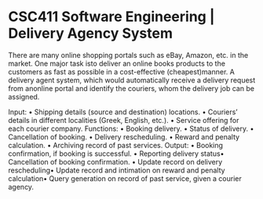 # CSC411 Software Engineering | Delivery Agency System

There are many online shopping portals such as eBay, Amazon, etc. in the market. One major task isto deliver an online books products to the customers as fast as possible in a cost-effective (cheapest)manner. A delivery agent system, which would automatically receive a delivery request from anonline portal and identify the couriers, whom the delivery job can be assigned.

Input:
  • Shipping details (source and destination) locations.
  • Couriers’ details in different localities (Greek, English, etc.).
  • Service offering for each courier company.
Functions:
  • Booking delivery.
  • Status of delivery.
  • Cancellation of booking.
  • Delivery rescheduling.
  • Reward and penalty calculation.
  • Archiving record of past services.
Output:
  • Booking confirmation, if booking is successful.
  • Reporting delivery status• Cancellation of booking confirmation.
  • Update record on delivery rescheduling• Update record and intimation on reward and penalty calculation• Query generation on record of past service, given a courier agency.
